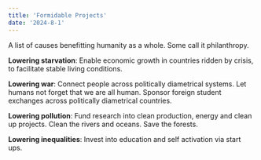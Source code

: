 ```yaml
---
title: 'Formidable Projects'
date: '2024-8-1'
---
```

A list of causes benefitting humanity as a whole. Some call it philanthropy.

**Lowering starvation**: Enable economic growth in countries ridden by crisis, to facilitate stable living conditions.

**Lowering war**: Connect people across politically diametrical systems. Let humans not forget that we are all human. Sponsor foreign student exchanges across politically diametrical countries.

**Lowering pollution**: Fund research into clean production, energy and clean up projects. Clean the rivers and oceans. Save the forests.

**Lowering inequalities**: Invest into education and self activation via start ups.
